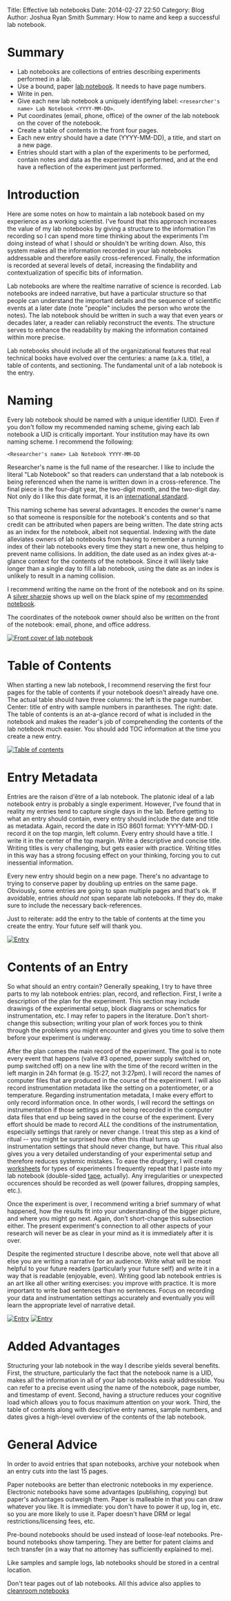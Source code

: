Title: Effective lab notebooks
Date: 2014-02-27 22:50
Category: Blog
Author: Joshua Ryan Smith
Summary: How to name and keep a successful lab notebook.

Summary
=======
* Lab notebooks are collections of entries describing experiments performed in a lab.
* Use a bound, paper [lab notebook](http://www.amazon.com/exec/obidos/ASIN/B00007LV4B). It needs to have page numbers.
* Write in pen.
* Give each new lab notebook a uniquely identifying label: `<researcher's name> Lab Notebook <YYYY-MM-DD>`.
* Put coordinates (email, phone, office) of the owner of the lab notebook on the cover of the notebook.
* Create a table of contents in the front four pages.
* Each new entry should have a date (YYYY-MM-DD), a title, and start on a new page.
* Entries should start with a plan of the experiments to be performed, contain notes and data as the experiment is performed, and at the end have a reflection of the experiment just performed.

Introduction
============
Here are some notes on how to maintain a lab notebook based on my experience as a working scientist. I've found that this approach increases the value of my lab notebooks by giving a structure to the information I'm recording so I can spend more time thinking about the experiments I'm doing instead of what I should or shouldn't be writing down. Also, this system makes all the information recorded in your lab notebooks addressable and therefore easily cross-referenced. Finally, the information is recorded at several levels of detail, increasing the findability and contextualization of specific bits of information.

Lab notebooks are where the realtime narrative of science is recorded. Lab notebooks are indeed narrative, but have a particular structure so that people can understand the important details and the sequence of scientific events at a later date (note "people" includes the person who wrote the notes). The lab notebook should be written in such a way that even years or decades later, a reader can reliably reconstruct the events. The structure serves to enhance the readability by making the information contained within more precise.

Lab notebooks should include all of the organizational features that real technical books have evolved over the centuries: a name (a.k.a. title), a table of contents, and sectioning. The fundamental unit of a lab notebook is the entry.

Naming
======
Every lab notebook should be named with a unique identifier (UID). Even if you don't follow my recommended naming scheme, giving each lab notebook a UID is critically important. Your institution may have its own naming scheme. I recommend the following:

	<Researcher's name> Lab Notebook YYYY-MM-DD

Researcher's name is the full name of the researcher. I like to include the literal "Lab Notebook" so that readers can understand that a lab notebook is being referenced when the name is written down in a cross-reference. The final piece is the four-digit year, the two-digit month, and the two-digit day. Not only do I like this date format, it is an [international standard](http://en.wikipedia.org/wiki/ISO_8601).

This naming scheme has several advantages. It encodes the owner's name so that someone is responsible for the notebook's contents and so that credit can be attributed when papers are being written. The date string acts as an index for the notebook, albeit not sequential. Indexing with the date alleviates owners of lab notebooks from having to remember a running index of their lab notebooks every time they start a new one, thus helping to prevent name collisions. In addition, the date used as an index gives at-a-glance context for the contents of the notebook. Since it will likely take longer than a single day to fill a lab notebook, using the date as an index is unlikely to result in a naming collision.

I recommend writing the name on the front of the notebook and on its spine. A [silver sharpie](http://www.amazon.com/exec/obidos/ASIN/B00009RAX4) shows up well on the black spine of my [recommended notebook](http://www.amazon.com/exec/obidos/ASIN/B00007LV4B).

The coordinates of the notebook owner should also be written on the front of the notebook: email, phone, and office address.

[![Front cover of lab notebook](images/cover_small.png "Front cover of lab notebook")](images/cover.png)

Table of Contents
=================
When starting a new lab notebook, I recommend reserving the first four pages for the table of contents if your notebook doesn't already have one. The actual table should have three columns: the left is the page number. Center: title of entry with sample numbers in parantheses. The right: date. The table of contents is an at-a-glance record of what is included in the notebook and makes the reader's job of comprehending the contents of the lab notebook much easier. You should add TOC information at the time you create a new entry.

[![Table of contents](images/toc_small.png "Table of contents")](images/toc.png)

Entry Metadata
==============
Entries are the raison d'être of a lab notebook. The platonic ideal of a lab notebook entry is probably a single experiment. However, I've found that in reality my entries tend to capture single days in the lab. Before getting to what an entry should contain, every entry should include the date and title as metadata. Again, record the date in ISO 8601 format: YYYY-MM-DD. I record it on the top margin, left column. Every entry should have a title. I write it in the center of the top margin. Write a descriptive and concise title. Writing titles is very challenging, but gets easier with practice. Writing titles in this way has a strong focusing effect on your thinking, forcing you to cut inessential information.

Every new entry should begin on a new page. There's no advantage to trying to conserve paper by doubling up entries on the same page. Obviously, some entries are going to span multiple pages and that's ok. If avoidable, entries *should not* span separate lab notebooks. If they do, make sure to include the necessary back-references.

Just to reiterate: add the entry to the table of contents at the time you create the entry. Your future self will thank you.

[![Entry](images/entry0_small.png "Entry")](images/entry0.png)


Contents of an Entry
====================
So what should an entry contain? Generally speaking, I try to have three parts to my lab notebook entries: plan, record, and reflection. First, I write a description of the plan for the experiment. This section may include drawings of the experimental setup, block diagrams or schematics for instrumentation, etc. I may refer to papers in the literature. Don't short-change this subsection; writing your plan of work forces you to think through the problems you might encounter and gives you time to solve them before your experiment is underway.

After the plan comes the main record of the experiment. The goal is to note every event that happens (valve #3 opened, power supply switched on, pump switched off) on a new line with the time of the record written in the left margin in 24h format (e.g. 15:27, not 3:27pm). I will record the names of computer files that are produced in the course of the experiment. I will also record instrumentation metadata like the setting on a potentiometer, or a temperature. Regarding instrumentation metadata, I make every effort to only record information once. In other words, I will record the settings on instrumentation if those settings are not being recorded in the computer data files that end up being saved in the course of the experiment. Every effort should be made to record *ALL* the conditions of the instrumentation, especially settings that rarely or never change. I treat this step as a kind of ritual -- you might be surprised how often this ritual turns up instrumentation settings that should never change, but have. This ritual also gives you a very detailed understanding of your experimental setup and therefore reduces systemic mistakes. To ease the drudgery, I will create [worksheets](https://github.com/jrsmith3/tfan_experiment_worksheets) for types of experiments I frequently repeat that I paste into my lab notebook (double-sided [tape](http://www.amazon.com/exec/obidos/ASIN/B0035LXTYU), actually). Any irregularities or unexpected occurences should be recorded as well (power failures, dropping samples, etc.).

Once the experiment is over, I recommend writing a brief summary of what happened, how the results fit into your understanding of the bigger picture, and where you might go next. Again, don't short-change this subsection either. The present experiment's connection to all other aspects of your research will never be as clear in your mind as it is immediately after it is over.

Despite the regimented structure I describe above, note well that above all else you are writing a narrative for an audience. Write what will be most helpful to your future readers (particularly your future self) and write it in a way that is readable (enjoyable, even). Writing good lab notebook entries is an art like all other writing exercises: you improve with practice. It is more important to write bad sentences than no sentences. Focus on recording your data and instrumentation settings accurately and eventually you will learn the appropriate level of narrative detail.

[![Entry](images/entry1_small.png "Entry")](images/entry1.png)
[![Entry](images/entry2_small.png "Entry")](images/entry2.png)

Added Advantages
================
Structuring your lab notebook in the way I describe yields several benefits. First, the structure, particularly the fact that the notebook name is a UID, makes all the information in all of your lab notebooks easily addressible. You can refer to a precise event using the name of the notebook, page number, and timestamp of event. Second, having a structure reduces your cognitive load which allows you to focus maximum attention on your work. Third, the table of contents along with descriptive entry names, sample numbers, and dates gives a high-level overview of the contents of the lab notebook.

General Advice
==============
In order to avoid entries that span notebooks, archive your notebook when an entry cuts into the last 15 pages.

Paper notebooks are better than electronic notebooks in my experience. Electronic notebooks have some advantages (publishing, copying) but paper's advantages outweigh them. Paper is malleable in that you can draw whatever you like. It is immediate: you don't have to power it up, log in, etc. so you are more likely to use it. Paper doesn't have DRM or legal restrictions/licensing fees, etc.

Pre-bound notebooks should be used instead of loose-leaf notebooks. Pre-bound notebooks show tampering. They are better for patent claims and tech transfer (in a way that no attorney has sufficiently explained to me).

Like samples and sample logs, lab notebooks should be stored in a central location.

Don't tear pages out of lab notebooks. All this advice also applies to [cleanroom notebooks](http://www.amazon.com/exec/obidos/ASIN/B0054RIENY)

